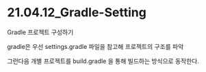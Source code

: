 # 21.04.12_Gradle-Setting

Gradle 프로젝트 구성하기

gradle은 우선 settings.gradle 파일을 참고해 프로젝트의 구조를 파악

그런다음 개별 프로젝트를 build.gradle 을 통해 빌드하는 방식으로 동작한다.
